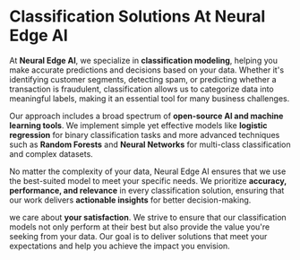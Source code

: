 # Classification Solutions At Neural Edge AI

At **Neural Edge AI**, we specialize in **classification modeling**, helping you make accurate predictions and decisions based on your data. Whether it's identifying customer 
segments, detecting spam, or predicting whether a transaction is fraudulent, classification allows us to categorize data into meaningful labels, making it an 
essential tool for many business challenges.

Our approach includes a broad spectrum of **open-source AI and machine learning tools**. We implement simple yet effective models like **logistic regression** for binary 
classification tasks and more advanced techniques such as **Random Forests** and **Neural Networks** for multi-class classification and complex datasets.

No matter the complexity of your data, Neural Edge AI ensures that we use the best-suited model to meet your specific needs. We prioritize **accuracy, 
performance, and relevance** in every classification solution, ensuring that our work delivers **actionable insights** for better decision-making.

we care about **your satisfaction**. We strive to ensure that our classification models not only perform at their best but also provide the value you're 
seeking from your data. Our goal is to deliver solutions that meet your expectations and help you achieve the impact you envision.
